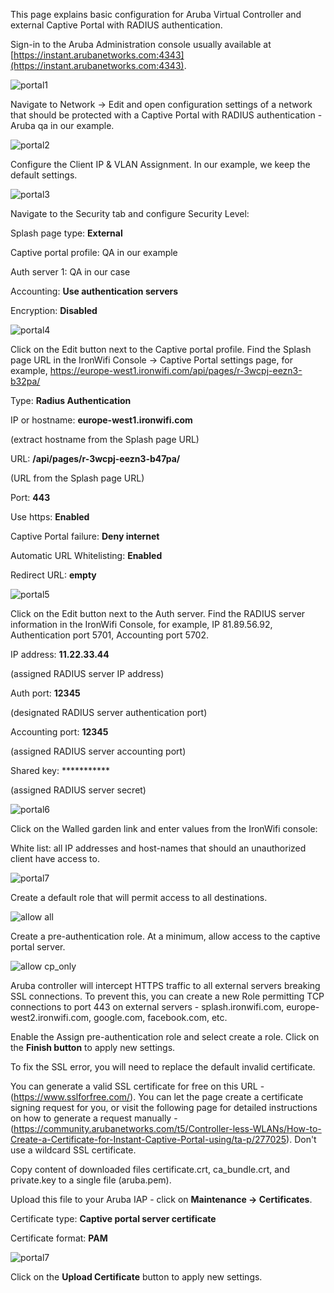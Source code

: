 This page explains basic configuration for Aruba Virtual Controller and external Captive Portal with RADIUS authentication.

Sign-in to the Aruba Administration console usually available at [https://instant.arubanetworks.com:4343](https://instant.arubanetworks.com:4343).

![portal1](https://github.com/IronWifi/docs/raw/master/configuration-guides/aruba/aruba_captive_portal1.png)

Navigate to Network -> Edit and open configuration settings of a network that should be protected with a Captive Portal with RADIUS authentication - Aruba qa in our example.

![portal2](https://github.com/IronWifi/docs/raw/master/configuration-guides/aruba/aruba_captive_portal2.png)

Configure the Client IP & VLAN Assignment. In our example, we keep the default settings.

![portal3](https://github.com/IronWifi/docs/raw/master/configuration-guides/aruba/aruba_captive_portal3.png)

Navigate to the Security tab and configure Security Level:

Splash page type: **External**

Captive portal profile: QA in our example

Auth server 1: QA in our case

Accounting: **Use authentication servers**

Encryption: **Disabled**

![portal4](https://github.com/IronWifi/docs/raw/master/configuration-guides/aruba/aruba_captive_portal4.png)

Click on the Edit button next to the Captive portal profile. Find the Splash page URL in the IronWifi Console -> Captive Portal settings page, for example, https://europe-west1.ironwifi.com/api/pages/r-3wcpj-eezn3-b32pa/

Type: **Radius Authentication**

IP or hostname: **europe-west1.ironwifi.com**

(extract hostname from the Splash page URL)

URL: **/api/pages/r-3wcpj-eezn3-b47pa/**

(URL from the Splash page URL)

Port: **443**

Use https: **Enabled**

Captive Portal failure: **Deny internet**

Automatic URL Whitelisting: **Enabled**

Redirect URL: **empty**

![portal5](https://github.com/IronWifi/docs/raw/master/configuration-guides/aruba/aruba_captive_portal5.png)

Click on the Edit button next to the Auth server. Find the RADIUS server information in the IronWifi Console, for example, IP 81.89.56.92, Authentication port 5701, Accounting port 5702.

IP address: **11.22.33.44**

(assigned RADIUS server IP address)

Auth port: **12345**

(designated RADIUS server authentication port)

Accounting port: **12345**

(assigned RADIUS server accounting port)

Shared key: ***********

(assigned RADIUS server secret)


![portal6](https://github.com/IronWifi/docs/raw/master/configuration-guides/aruba/aruba_external_radius6.png)


Click on the Walled garden link and enter values from the IronWifi console:

White list: all IP addresses and host-names that should an unauthorized client have access to.

![portal7](https://github.com/IronWifi/docs/raw/master/configuration-guides/aruba/aruba_walled_garden7.png)

Create a default role that will permit access to all destinations.

![allow all](https://github.com/IronWifi/docs/raw/master/configuration-guides/aruba/aruba_allow_all.png)

Create a pre-authentication role. At a minimum, allow access to the captive portal server.

![allow cp_only](https://github.com/IronWifi/docs/raw/master/configuration-guides/aruba/aruba_cp_only.png)

Aruba controller will intercept HTTPS traffic to all external servers breaking SSL connections. To prevent this, you can create a new Role permitting TCP connections to port 443 on external servers - splash.ironwifi.com, europe-west2.ironwifi.com, google.com, facebook.com, etc.

Enable the Assign pre-authentication role and select create a role. Click on the **Finish button** to apply new settings.

To fix the SSL error, you will need to replace the default invalid certificate.

You can generate a valid SSL certificate for free on this URL - (https://www.sslforfree.com/). You can let the page create a certificate signing request for you, or visit the following page for detailed instructions on how to generate a request manually - (https://community.arubanetworks.com/t5/Controller-less-WLANs/How-to-Create-a-Certificate-for-Instant-Captive-Portal-using/ta-p/277025). Don't use a wildcard SSL certificate.

Copy content of downloaded files certificate.crt, ca_bundle.crt, and private.key to a single file (aruba.pem).

Upload this file to your Aruba IAP - click on **Maintenance -> Certificates**.

Certificate type: **Captive portal server certificate**

Certificate format: **PAM**

![portal7](https://github.com/IronWifi/docs/raw/master/configuration-guides/aruba/aruba_cp_ssl.png)

Click on the **Upload Certificate** button to apply new settings.
